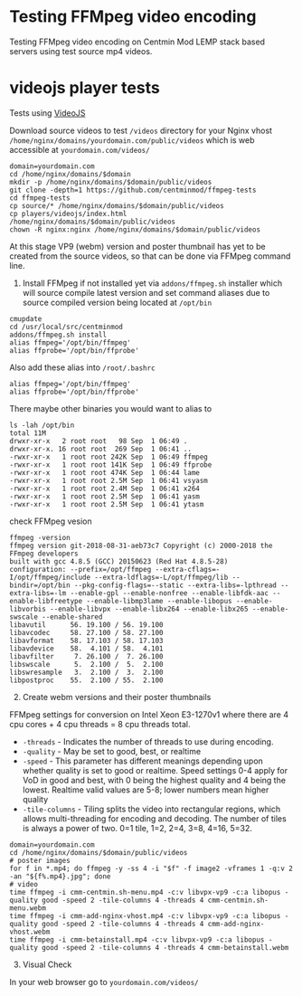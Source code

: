 # Testing FFMpeg video encoding

Testing FFMpeg video encoding on Centmin Mod LEMP stack based servers using test source mp4 videos.

# videojs player tests

Tests using [VideoJS](https://videojs.com/)

Download source videos to test `/videos` directory for your Nginx vhost `/home/nginx/domains/yourdomain.com/public/videos` which is web accessible at `yourdomain.com/videos/`

```
domain=yourdomain.com
cd /home/nginx/domains/$domain
mkdir -p /home/nginx/domains/$domain/public/videos
git clone -depth=1 https://github.com/centminmod/ffmpeg-tests
cd ffmpeg-tests
cp source/* /home/nginx/domains/$domain/public/videos
cp players/videojs/index.html /home/nginx/domains/$domain/public/videos
chown -R nginx:nginx /home/nginx/domains/$domain/public/videos
```

At this stage VP9 (webm) version and poster thumbnail has yet to be created from the source videos, so that can be done via FFMpeg command line.

1. Install FFMpeg if not installed yet via `addons/ffmpeg.sh` installer which will source compile latest version and set command aliases due to source compiled version being located at `/opt/bin`

```
cmupdate
cd /usr/local/src/centminmod
addons/ffmpeg.sh install
alias ffmpeg='/opt/bin/ffmpeg'
alias ffprobe='/opt/bin/ffprobe'
```

Also add these alias into `/root/.bashrc`

```
alias ffmpeg='/opt/bin/ffmpeg'
alias ffprobe='/opt/bin/ffprobe'
```

There maybe other binaries you would want to alias to

```
ls -lah /opt/bin 
total 11M
drwxr-xr-x   2 root root   98 Sep  1 06:49 .
drwxr-xr-x. 16 root root  269 Sep  1 06:41 ..
-rwxr-xr-x   1 root root 242K Sep  1 06:49 ffmpeg
-rwxr-xr-x   1 root root 141K Sep  1 06:49 ffprobe
-rwxr-xr-x   1 root root 474K Sep  1 06:44 lame
-rwxr-xr-x   1 root root 2.5M Sep  1 06:41 vsyasm
-rwxr-xr-x   1 root root 2.4M Sep  1 06:41 x264
-rwxr-xr-x   1 root root 2.5M Sep  1 06:41 yasm
-rwxr-xr-x   1 root root 2.5M Sep  1 06:41 ytasm
```

check FFMpeg vesion

```
ffmpeg -version
ffmpeg version git-2018-08-31-aeb73c7 Copyright (c) 2000-2018 the FFmpeg developers
built with gcc 4.8.5 (GCC) 20150623 (Red Hat 4.8.5-28)
configuration: --prefix=/opt/ffmpeg --extra-cflags=-I/opt/ffmpeg/include --extra-ldflags=-L/opt/ffmpeg/lib --bindir=/opt/bin --pkg-config-flags=--static --extra-libs=-lpthread --extra-libs=-lm --enable-gpl --enable-nonfree --enable-libfdk-aac --enable-libfreetype --enable-libmp3lame --enable-libopus --enable-libvorbis --enable-libvpx --enable-libx264 --enable-libx265 --enable-swscale --enable-shared
libavutil      56. 19.100 / 56. 19.100
libavcodec     58. 27.100 / 58. 27.100
libavformat    58. 17.103 / 58. 17.103
libavdevice    58.  4.101 / 58.  4.101
libavfilter     7. 26.100 /  7. 26.100
libswscale      5.  2.100 /  5.  2.100
libswresample   3.  2.100 /  3.  2.100
libpostproc    55.  2.100 / 55.  2.100
```

2. Create webm versions and their poster thumbnails

FFMpeg settings for conversion on Intel Xeon E3-1270v1 where there are 4 cpu cores + 4 cpu threads = 8 cpu threads total.

* `-threads` - Indicates the number of threads to use during encoding.
* `-quality` -  May be set to good, best, or realtime
* `-speed` - This parameter has different meanings depending upon whether quality is set to good or realtime. Speed settings 0-4 apply for VoD in good and best, with 0 being the highest quality and 4 being the lowest. Realtime valid values are 5-8; lower numbers mean higher quality
* `-tile-columns` - Tiling splits the video into rectangular regions, which allows multi-threading for encoding and decoding. The number of tiles is always a power of two. 0=1 tile, 1=2, 2=4, 3=8, 4=16, 5=32.


```
domain=yourdomain.com
cd /home/nginx/domains/$domain/public/videos
# poster images
for f in *.mp4; do ffmpeg -y -ss 4 -i "$f" -f image2 -vframes 1 -q:v 2 -an "${f%.mp4}.jpg"; done
# video
time ffmpeg -i cmm-centmin.sh-menu.mp4 -c:v libvpx-vp9 -c:a libopus -quality good -speed 2 -tile-columns 4 -threads 4 cmm-centmin.sh-menu.webm
time ffmpeg -i cmm-add-nginx-vhost.mp4 -c:v libvpx-vp9 -c:a libopus -quality good -speed 2 -tile-columns 4 -threads 4 cmm-add-nginx-vhost.webm
time ffmpeg -i cmm-betainstall.mp4 -c:v libvpx-vp9 -c:a libopus -quality good -speed 2 -tile-columns 4 -threads 4 cmm-betainstall.webm
```

3. Visual Check

In your web browser go to `yourdomain.com/videos/`

